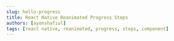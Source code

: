 ```yaml
---
slug: hello-progress
title: React Native Reanimated Progress Steps
authors: [ayonshafiul]
tags: [react native, reanimated, progress, steps, component]
---
```

